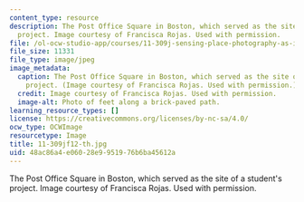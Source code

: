 ```yaml
---
content_type: resource
description: The Post Office Square in Boston, which served as the site of a student's
  project. Image courtesy of Francisca Rojas. Used with permission.
file: /ol-ocw-studio-app/courses/11-309j-sensing-place-photography-as-inquiry-fall-2012/48ac86a4e06028e9951976b6ba45612a_11-309jf12-th.jpg
file_size: 11331
file_type: image/jpeg
image_metadata:
  caption: The Post Office Square in Boston, which served as the site of a student's
    project. (Image courtesy of Francisca Rojas. Used with permission.)
  credit: Image courtesy of Francisca Rojas. Used with permission.
  image-alt: Photo of feet along a brick-paved path.
learning_resource_types: []
license: https://creativecommons.org/licenses/by-nc-sa/4.0/
ocw_type: OCWImage
resourcetype: Image
title: 11-309jf12-th.jpg
uid: 48ac86a4-e060-28e9-9519-76b6ba45612a
---
```

The Post Office Square in Boston, which served as the site of a student's project. Image courtesy of Francisca Rojas. Used with permission.